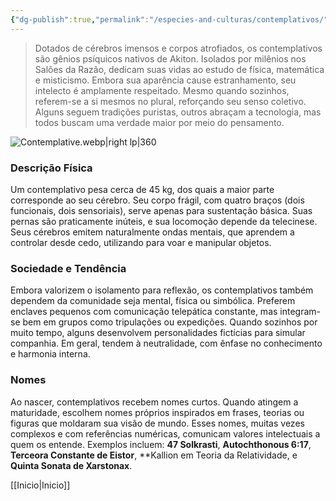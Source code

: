 ```yaml
---
{"dg-publish":true,"permalink":"/especies-and-culturas/contemplativos/"}
---
```



> Dotados de cérebros imensos e corpos atrofiados, os contemplativos são gênios psíquicos nativos de Akiton. Isolados por milênios nos Salões da Razão, dedicam suas vidas ao estudo de física, matemática e misticismo. Embora sua aparência cause estranhamento, seu intelecto é amplamente respeitado. Mesmo quando sozinhos, referem-se a si mesmos no plural, reforçando seu senso coletivo. Alguns seguem tradições puristas, outros abraçam a tecnologia, mas todos buscam uma verdade maior por meio do pensamento.

![Contemplative.webp|right lp|360](/img/user/Assets/Imagens/Contemplative.webp)

### **Descrição Física**

Um contemplativo pesa cerca de 45 kg, dos quais a maior parte corresponde ao seu cérebro. Seu corpo frágil, com quatro braços (dois funcionais, dois sensoriais), serve apenas para sustentação básica. Suas pernas são praticamente inúteis, e sua locomoção depende da telecinese. Seus cérebros emitem naturalmente ondas mentais, que aprendem a controlar desde cedo, utilizando para voar e manipular objetos.



### **Sociedade e Tendência**

Embora valorizem o isolamento para reflexão, os contemplativos também dependem da comunidade seja mental, física ou simbólica. Preferem enclaves pequenos com comunicação telepática constante, mas integram-se bem em grupos como tripulações ou expedições. Quando sozinhos por muito tempo, alguns desenvolvem personalidades fictícias para simular companhia. Em geral, tendem à neutralidade, com ênfase no conhecimento e harmonia interna.

### **Nomes**

Ao nascer, contemplativos recebem nomes curtos. Quando atingem a maturidade, escolhem nomes próprios inspirados em frases, teorias ou figuras que moldaram sua visão de mundo. Esses nomes, muitas vezes complexos e com referências numéricas, comunicam valores intelectuais a quem os entende. Exemplos incluem: **47 Solkrasti**, **Autochthonous 6:17**, **Terceora Constante de Eistor**, **Kallion em Teoria da Relatividade, e **Quinta Sonata de Xarstonax**.

[[Inicio\|Inicio]]